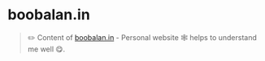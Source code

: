 # boobalan.in

> ✏️ Content of [boobalan.in](https://boobalan.in) - Personal website 🕸️ helps to understand me well 😋. 
